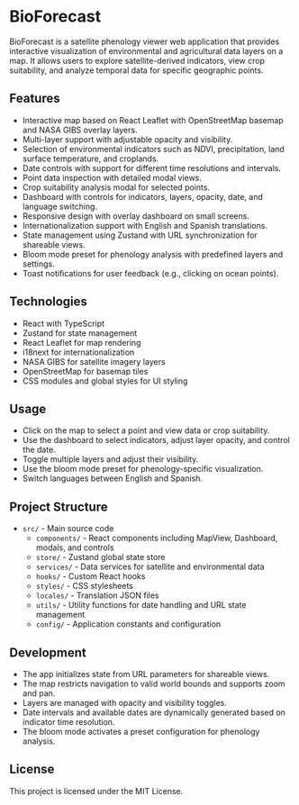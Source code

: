 # BioForecast

BioForecast is a satellite phenology viewer web application that provides interactive visualization of environmental and agricultural data layers on a map. It allows users to explore satellite-derived indicators, view crop suitability, and analyze temporal data for specific geographic points.

## Features

- Interactive map based on React Leaflet with OpenStreetMap basemap and NASA GIBS overlay layers.
- Multi-layer support with adjustable opacity and visibility.
- Selection of environmental indicators such as NDVI, precipitation, land surface temperature, and croplands.
- Date controls with support for different time resolutions and intervals.
- Point data inspection with detailed modal views.
- Crop suitability analysis modal for selected points.
- Dashboard with controls for indicators, layers, opacity, date, and language switching.
- Responsive design with overlay dashboard on small screens.
- Internationalization support with English and Spanish translations.
- State management using Zustand with URL synchronization for shareable views.
- Bloom mode preset for phenology analysis with predefined layers and settings.
- Toast notifications for user feedback (e.g., clicking on ocean points).

## Technologies

- React with TypeScript
- Zustand for state management
- React Leaflet for map rendering
- i18next for internationalization
- NASA GIBS for satellite imagery layers
- OpenStreetMap for basemap tiles
- CSS modules and global styles for UI styling

## Usage

- Click on the map to select a point and view data or crop suitability.
- Use the dashboard to select indicators, adjust layer opacity, and control the date.
- Toggle multiple layers and adjust their visibility.
- Use the bloom mode preset for phenology-specific visualization.
- Switch languages between English and Spanish.

## Project Structure

- `src/` - Main source code
  - `components/` - React components including MapView, Dashboard, modals, and controls
  - `store/` - Zustand global state store
  - `services/` - Data services for satellite and environmental data
  - `hooks/` - Custom React hooks
  - `styles/` - CSS stylesheets
  - `locales/` - Translation JSON files
  - `utils/` - Utility functions for date handling and URL state management
  - `config/` - Application constants and configuration

## Development

- The app initializes state from URL parameters for shareable views.
- The map restricts navigation to valid world bounds and supports zoom and pan.
- Layers are managed with opacity and visibility toggles.
- Date intervals and available dates are dynamically generated based on indicator time resolution.
- The bloom mode activates a preset configuration for phenology analysis.

## License

This project is licensed under the MIT License.
